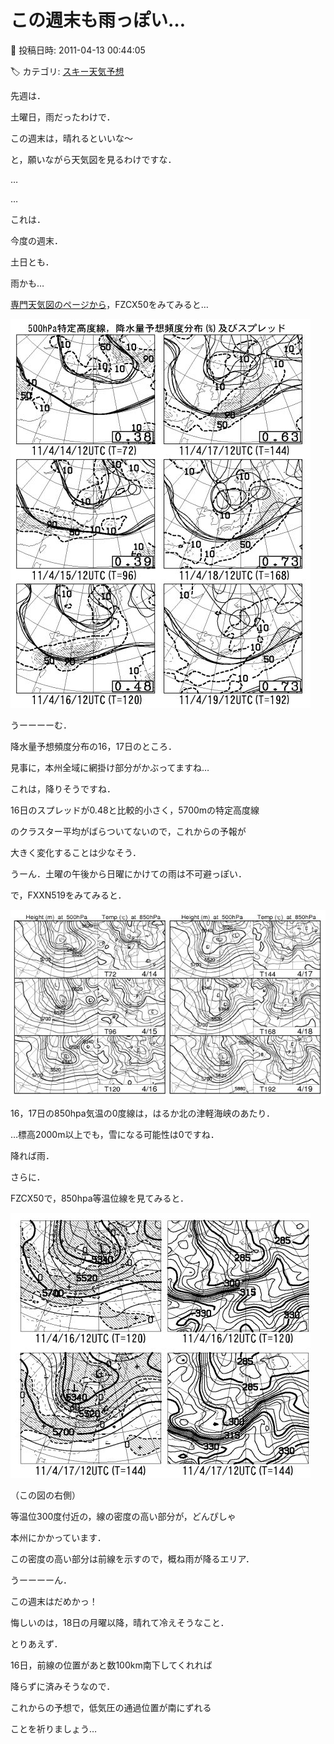 # この週末も雨っぽい…

📅 投稿日時: 2011-04-13 00:44:05

🏷️ カテゴリ: [スキー天気予想](c6554f5c3c106093b511a8daae23757e8.md)

先週は．


土曜日，雨だったわけで．





この週末は，晴れるといいな～


と，願いながら天気図を見るわけですな．





…


…


これは．


今度の週末．


土日とも．


雨かも…





[専門天気図のページから](http://n-kishou.com/ee/exp/exp.html)，FZCX50をみてみると…







![e30b86d00a1e54b5fb83d1153f8038be.jpg](images/e30b86d00a1e54b5fb83d1153f8038be.jpg)







うーーーーむ．


降水量予想頻度分布の16，17日のところ．


見事に，本州全域に網掛け部分がかぶってますね…


これは，降りそうですね．





16日のスプレッドが0.48と比較的小さく，5700mの特定高度線


のクラスター平均がばらついてないので，これからの予報が


大きく変化することは少なそう．


うーん．土曜の午後から日曜にかけての雨は不可避っぽい．





で，FXXN519をみてみると．




![5a115a6ad8fa1c6c38ea8c9fe9ffe326.jpg](images/5a115a6ad8fa1c6c38ea8c9fe9ffe326.jpg)




16，17日の850hpa気温の0度線は，はるか北の津軽海峡のあたり．


…標高2000m以上でも，雪になる可能性は0ですね．


降れば雨．





さらに．


FZCX50で，850hpa等温位線を見てみると．




![31a31e305bf3a630e785ee47e7de69e6.jpg](images/31a31e305bf3a630e785ee47e7de69e6.jpg)




（この図の右側）


等温位300度付近の，線の密度の高い部分が，どんぴしゃ


本州にかかっています．


この密度の高い部分は前線を示すので，概ね雨が降るエリア．





うーーーーん．


この週末はだめかっ！





悔しいのは，18日の月曜以降，晴れて冷えそうなこと．





とりあえず．


16日，前線の位置があと数100km南下してくれれば


降らずに済みそうなので．


これからの予想で，低気圧の通過位置が南にずれる


ことを祈りましょう…

